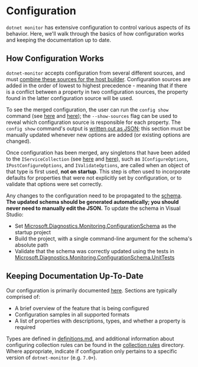 # Configuration

`dotnet monitor` has extensive configuration to control various aspects of its behavior. Here, we'll walk through the basics of how configuration works and keeping the documentation up to date.

## How Configuration Works

`dotnet-monitor` accepts configuration from several different sources, and must [combine these sources for the host builder](https://github.com/dotnet/dotnet-monitor/blob/984f1947737c7733b5b990ad82bced5607df33e3/src/Tools/dotnet-monitor/HostBuilder/HostBuilderHelper.cs#L47). Configuration sources are added in the order of lowest to highest precedence - meaning that if there is a conflict between a property in two configuration sources, the property found in the latter configuration source will be used.

To see the merged configuration, the user can run the `config show` command (see [here](https://github.com/dotnet/dotnet-monitor/blob/984f1947737c7733b5b990ad82bced5607df33e3/src/Tools/dotnet-monitor/Program.cs#L71) and [here](https://github.com/dotnet/dotnet-monitor/blob/984f1947737c7733b5b990ad82bced5607df33e3/src/Tools/dotnet-monitor/Commands/ConfigShowCommandHandler.cs)); the `--show-sources` flag can be used to reveal which configuration source is responsible for each property. The `config show` command's output is [written out as JSON](https://github.com/dotnet/dotnet-monitor/blob/984f1947737c7733b5b990ad82bced5607df33e3/src/Tools/dotnet-monitor/ConfigurationJsonWriter.cs); this section must be manually updated whenever new options are added (or existing options are changed).

Once configuration has been merged, any singletons that have been added to the `IServiceCollection` (see [here](https://github.com/dotnet/dotnet-monitor/blob/984f1947737c7733b5b990ad82bced5607df33e3/src/Tools/dotnet-monitor/ServiceCollectionExtensions.cs) and [here](https://github.com/dotnet/dotnet-monitor/blob/984f1947737c7733b5b990ad82bced5607df33e3/src/Tools/dotnet-monitor/Commands/CollectCommandHandler.cs#L84)), such as `IConfigureOptions`, `IPostConfigureOptions`, and `IValidateOptions`, are called when an object of that type is first used, **not on startup**. This step is often used to incorporate defaults for properties that were not explicitly set by configuration, or to validate that options were set correctly.

Any changes to the configuration need to be propagated to the [schema](https://github.com/dotnet/dotnet-monitor/blob/984f1947737c7733b5b990ad82bced5607df33e3/documentation/schema.json). **The updated schema should be generated automatically; you should never need to manually edit the JSON.** To update the schema in Visual Studio:
* Set [Microsoft.Diagnostics.Monitoring.ConfigurationSchema](https://github.com/dotnet/dotnet-monitor/tree/984f1947737c7733b5b990ad82bced5607df33e3/src/Tests/Microsoft.Diagnostics.Monitoring.ConfigurationSchema) as the startup project
* Build the project, with a single command-line argument for the schema's absolute path
* Validate that the schema was correctly updated using the tests in [Microsoft.Diagnostics.Monitoring.ConfigurationSchema.UnitTests](https://github.com/dotnet/dotnet-monitor/tree/984f1947737c7733b5b990ad82bced5607df33e3/src/Tests/Microsoft.Diagnostics.Monitoring.ConfigurationSchema.UnitTests)

## Keeping Documentation Up-To-Date

Our configuration is primarily documented [here](https://github.com/dotnet/dotnet-monitor/tree/984f1947737c7733b5b990ad82bced5607df33e3/documentation/configuration). Sections are typically comprised of:
* A brief overview of the feature that is being configured
* Configuration samples in all supported formats
* A list of properties with descriptions, types, and whether a property is required

Types are defined in [definitions.md](https://github.com/dotnet/dotnet-monitor/blob/984f1947737c7733b5b990ad82bced5607df33e3/documentation/api/definitions.md), and additional information about configuring collection rules can be found in the [collection rules](https://github.com/dotnet/dotnet-monitor/blob/984f1947737c7733b5b990ad82bced5607df33e3/documentation/collectionrules) directory. Where appropriate, indicate if configuration only pertains to a specific version of `dotnet-monitor` (e.g. `7.0+`).
